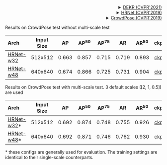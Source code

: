 <!-- [ALGORITHM] -->

<details>
<summary align="right"><a href="https://arxiv.org/abs/2104.02300">DEKR (CVPR'2021)</a></summary>

```bibtex
@inproceedings{geng2021bottom,
  title={Bottom-up human pose estimation via disentangled keypoint regression},
  author={Geng, Zigang and Sun, Ke and Xiao, Bin and Zhang, Zhaoxiang and Wang, Jingdong},
  booktitle={Proceedings of the IEEE/CVF Conference on Computer Vision and Pattern Recognition},
  pages={14676--14686},
  year={2021}
}
```

</details>

<!-- [ALGORITHM] -->

<details>
<summary align="right"><a href="http://openaccess.thecvf.com/content_CVPR_2019/html/Sun_Deep_High-Resolution_Representation_Learning_for_Human_Pose_Estimation_CVPR_2019_paper.html">HRNet (CVPR'2019)</a></summary>

```bibtex
@inproceedings{sun2019deep,
  title={Deep high-resolution representation learning for human pose estimation},
  author={Sun, Ke and Xiao, Bin and Liu, Dong and Wang, Jingdong},
  booktitle={Proceedings of the IEEE conference on computer vision and pattern recognition},
  pages={5693--5703},
  year={2019}
}
```

</details>

<!-- [DATASET] -->

<details>
<summary align="right"><a href="http://openaccess.thecvf.com/content_CVPR_2019/html/Li_CrowdPose_Efficient_Crowded_Scenes_Pose_Estimation_and_a_New_Benchmark_CVPR_2019_paper.html">CrowdPose (CVPR'2019)</a></summary>

```bibtex
@article{li2018crowdpose,
  title={CrowdPose: Efficient Crowded Scenes Pose Estimation and A New Benchmark},
  author={Li, Jiefeng and Wang, Can and Zhu, Hao and Mao, Yihuan and Fang, Hao-Shu and Lu, Cewu},
  journal={arXiv preprint arXiv:1812.00324},
  year={2018}
}
```

</details>

Results on CrowdPose test without multi-scale test

| Arch                                          | Input Size |  AP   | AP<sup>50</sup> | AP<sup>75</sup> |  AR   | AR<sup>50</sup> |                     ckpt                      |                      log                      |
| :-------------------------------------------- | :--------: | :---: | :-------------: | :-------------: | :---: | :-------------: | :-------------------------------------------: | :-------------------------------------------: |
| [HRNet-w32](/configs/body/2d_kpt_sview_rgb_img/disentangled_keypoint_regression/crowdpose/hrnet_w32_crowdpose_512x512.py) |  512x512   | 0.663 |      0.857      |      0.715      | 0.719 |      0.893      | [ckpt](https://download.openmmlab.com/mmpose/bottom_up/dekr/hrnet_w32_crowdpose_512x512-685aff75_20220924.pth) | [log](https://download.openmmlab.com/mmpose/bottom_up/dekr/hrnet_w32_crowdpose_512x512-20220924.log.json) |
| [HRNet-w48](/configs/body/2d_kpt_sview_rgb_img/disentangled_keypoint_regression/crowdpose/hrnet_w48_crowdpose_640x640.py) |  640x640   | 0.674 |      0.866      |      0.725      | 0.731 |      0.904      | [ckpt](https://download.openmmlab.com/mmpose/bottom_up/dekr/hrnet_w48_crowdpose_640x640-mdc1179d_20220922.pth) | [log](https://download.openmmlab.com/mmpose/bottom_up/dekr/hrnet_w48_crowdpose_640x640-20220922.log.json) |

Results on CrowdPose test with multi-scale test. 3 default scales (\[2, 1, 0.5\]) are used

| Arch                                                                | Input Size |  AP   | AP<sup>50</sup> | AP<sup>75</sup> |  AR   | AR<sup>50</sup> |                                 ckpt                                 |
| :------------------------------------------------------------------ | :--------: | :---: | :-------------: | :-------------: | :---: | :-------------: | :------------------------------------------------------------------: |
| [HRNet-w32](/configs/body/2d_kpt_sview_rgb_img/disentangled_keypoint_regression/crowdpose/hrnet_w32_crowdpose_512x512_multiscale.py)\* |  512x512   | 0.692 |      0.874      |      0.748      | 0.755 |      0.926      | [ckpt](https://download.openmmlab.com/mmpose/bottom_up/dekr/hrnet_w32_crowdpose_512x512-685aff75_20220924.pth) |
| [HRNet-w48](/configs/body/2d_kpt_sview_rgb_img/disentangled_keypoint_regression/crowdpose/hrnet_w48_crowdpose_640x640_multiscale.py)\* |  640x640   | 0.692 |      0.871      |      0.746      | 0.762 |      0.930      | [ckpt](https://download.openmmlab.com/mmpose/bottom_up/dekr/hrnet_w48_crowdpose_640x640-mdc1179d_20220922.pth) |

\* these configs are generally used for evaluation. The training settings are identical to their single-scale counterparts.
